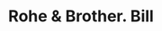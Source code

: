 ---
doi: 10.7916/D88W4RDG
date_other: '1890'
date_other_textual: 1890-1899
form: printed ephemera
genre:
- Invoices
name:
- Rohe & Brother
object_in_context_url: https://biggert.cul.columbia.edu/items/view/ave_biggert_01111
subject_hierarchical_geographic:
- New York, New York, United States
subject_name:
- Rohe & Brother
title: Rohe & Brother. Bill
sort_title: Rohe & Brother. Bill
call_number: ave_biggert_01111
coordinates:
- 40.71277777777778,-74.00583333333333
pid: ave_biggert_01111
identifiers: ave_biggert_01111
thumbnail: https://derivativo-2.library.columbia.edu/iiif/2/ldpd:344887/full/!256,256/0/native.jpg
permalink: /biggert/ave_biggert_01111/
layout: iiif-image-page
---
